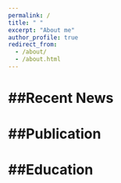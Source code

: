 ```yaml
---
permalink: /
title: " "
excerpt: "About me"
author_profile: true
redirect_from: 
  - /about/
  - /about.html
---
```



##Recent News
======

##Publication
======

##Education
======
